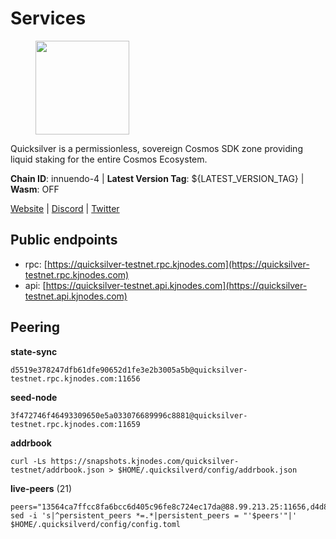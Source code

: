 # Services

<figure><img src="https://raw.githubusercontent.com/kj89/testnet_manuals/main/pingpub/logos/quicksilver.png" width="150" alt=""><figcaption></figcaption></figure>

Quicksilver is a permissionless, sovereign Cosmos SDK zone providing liquid staking for the entire Cosmos Ecosystem.

**Chain ID**: innuendo-4 | **Latest Version Tag**: ${LATEST_VERSION_TAG} | **Wasm**: OFF

[Website](https://quicksilver.zone) | [Discord](https://discord.gg/quicksilverprotocol) | [Twitter](https://twitter.com/quicksilverzone)


## Public endpoints

* rpc: [https://quicksilver-testnet.rpc.kjnodes.com](https://quicksilver-testnet.rpc.kjnodes.com)
* api: [https://quicksilver-testnet.api.kjnodes.com](https://quicksilver-testnet.api.kjnodes.com)

## Peering

**state-sync**

```
d5519e378247dfb61dfe90652d1fe3e2b3005a5b@quicksilver-testnet.rpc.kjnodes.com:11656
```

**seed-node**

```
3f472746f46493309650e5a033076689996c8881@quicksilver-testnet.rpc.kjnodes.com:11659
```

**addrbook**
```
curl -Ls https://snapshots.kjnodes.com/quicksilver-testnet/addrbook.json > $HOME/.quicksilverd/config/addrbook.json
```

**live-peers** (21)
```
peers="13564ca7ffcc8fa6bcc6d405c96fe8c724ec17da@88.99.213.25:11656,d4d83e209a2b096859821228ea17475f9a487a48@23.88.0.170:15651,c896ef12812a82eea865111c49f226849ad077db@144.76.236.90:26656,af8cfa944802a9bd510fc3407950a15e8be86c31@213.239.217.52:30656,c9a74cdd754a8ccc9243ac2b245e4caaa78695aa@45.85.147.96:26656,3da9fbcb9ec210ec1c94ebc49f46fad3d3721e77@65.108.136.39:26651,2096650d8586b858d3369205f3b46ac4c765bc8e@65.109.53.155:26656,d5519e378247dfb61dfe90652d1fe3e2b3005a5b@65.109.68.190:11656,5844010472bac487748336616d450bc9f0cbc57c@65.108.72.175:29656,bdb93c655989b2c1882339fabb013317066dda56@95.214.52.138:26676,1c1ca90d704c22844570d57039ccf2e8f58e475d@80.64.208.123:26656,8ff8a186fe9cbc70d0f34891fa051f87e561a48b@158.160.0.93:26656,8a334ed2e728ca1164f8ef6ae58dd5fda31da5be@66.94.104.239:26641,7c65eaf6307530cc654d62fff271a9593643758b@23.227.200.10:26656,6c31ea769b18d7b20b2d738df7778fb9fc3fc380@18.236.225.32:26656,858ba6bc33a6d13fdd9ddad344d788dcf91cf565@142.132.151.99:15651,e0f0703e9ce343c46e0ec01b19216715e817b358@65.109.85.170:28656,a37474c1f254cd4b16d924327a755c914e8e7d86@65.109.30.53:26656,41f7d7004cace7bd1760a5f980a86123700c8f1d@185.146.148.116:26656,66f9d8f52a4637dc9215cdaa8dc2977633e52bbf@95.217.144.121:26656,ca1dc45c25919c5b945f4c52c1e8470755a01225@65.108.44.149:20656"
sed -i 's|^persistent_peers *=.*|persistent_peers = "'$peers'"|' $HOME/.quicksilverd/config/config.toml
```

